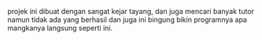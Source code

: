 projek ini dibuat dengan sangat kejar tayang, dan juga mencari banyak tutor namun tidak ada yang berhasil
dan juga ini bingung bikin programnya apa mangkanya langsung seperti ini.